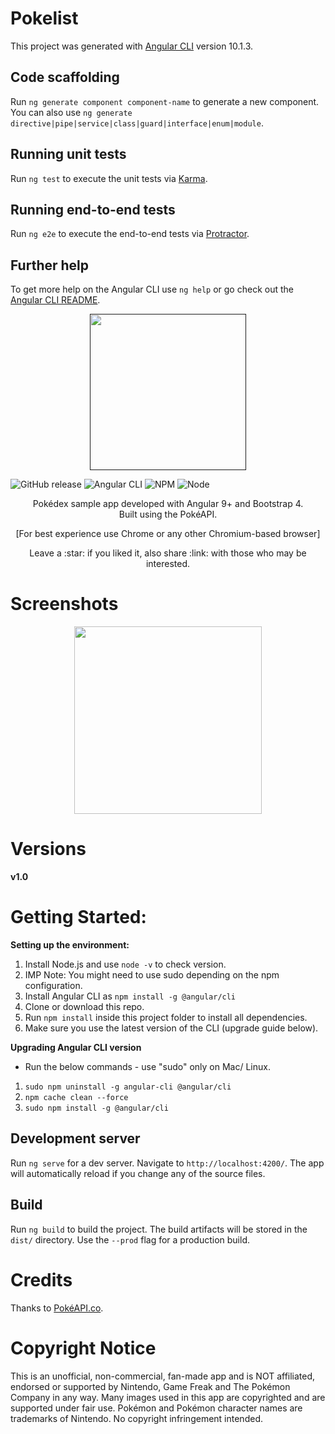 # Pokelist

This project was generated with [Angular CLI](https://github.com/angular/angular-cli) version 10.1.3.



## Code scaffolding

Run `ng generate component component-name` to generate a new component. You can also use `ng generate directive|pipe|service|class|guard|interface|enum|module`.



## Running unit tests

Run `ng test` to execute the unit tests via [Karma](https://karma-runner.github.io).

## Running end-to-end tests

Run `ng e2e` to execute the end-to-end tests via [Protractor](http://www.protractortest.org/).

## Further help

To get more help on the Angular CLI use `ng help` or go check out the [Angular CLI README](https://github.com/angular/angular-cli/blob/master/README.md).

<p align="center">
  <a href=""><img src="/assets/ball.png" width="250px"></a>
  
  ![GitHub release](https://img.shields.io/badge/Version-1.0-brightgreen)
  ![Angular CLI](https://img.shields.io/badge/Angular_CLI-9.2.2-orange)
  ![NPM](https://img.shields.io/badge/NPM-6.14.6-yellow)
  ![Node](https://img.shields.io/badge/Node-12.18.4-blue)
</p>
<p align="center">
   Pokédex sample app developed with Angular 9+ and Bootstrap 4.<br>
   Built using the PokéAPI.
   <p align="center">[For best experience use Chrome or any other Chromium-based browser]</p>
</p>

<p align="center">Leave a :star: if you liked it, also share :link: with those who may be interested.<p>
 
# Screenshots
<p align="center"><img src="/assets/pokemon-app.gif" width="300"> 
 
# Versions
 **v1.0**

# Getting Started:

**Setting up the environment:**
1. Install Node.js and use `node -v` to check version.
1. IMP Note: You might need to use sudo depending on the npm configuration.
1. Install Angular CLI as `npm install -g @angular/cli`
1. Clone or download this repo.
1. Run `npm install` inside this project folder to install all dependencies.
1. Make sure you use the latest version of the CLI (upgrade guide below).

**Upgrading Angular CLI version**
* Run the below commands - use "sudo" only on Mac/ Linux.
1. `sudo npm uninstall -g angular-cli @angular/cli`
1. `npm cache clean --force`
1. `sudo npm install -g @angular/cli`

## Development server

Run `ng serve` for a dev server. Navigate to `http://localhost:4200/`. The app will automatically reload if you change any of the source files.

## Build

Run `ng build` to build the project. The build artifacts will be stored in the `dist/` directory. Use the `--prod` flag for a production build.

# Credits
Thanks to [PokéAPI.co](https://github.com/PokeAPI/pokeapi).

# Copyright Notice
This is an unofficial, non-commercial, fan-made app and is NOT affiliated, endorsed or supported by Nintendo, Game Freak and The Pokémon Company in any way. Many images used in this app are copyrighted and are supported under fair use. Pokémon and Pokémon character names are trademarks of Nintendo. No copyright infringement intended.

